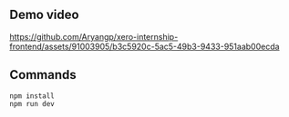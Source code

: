 ## Demo video 

https://github.com/Aryangp/xero-internship-frontend/assets/91003905/b3c5920c-5ac5-49b3-9433-951aab00ecda

## Commands
```
npm install
npm run dev
```
